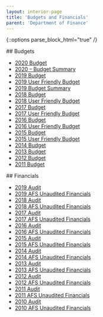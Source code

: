 ```yaml
---
layout: interior-page
title: 'Budgets and Financials'
parent: 'Department of Finance'
---
```


{::options parse_block_html="true" /}

<div style="float: left; margin-right: 10em;">
## Budgets
  
* [2020 Budget](https://storage.googleapis.com/static.rutherford-nj.com/finance/budgets/2020%20Budget%20-%20As%20Adopted.pdf)
* [2020 – Budget Summary](https://storage.googleapis.com/static.rutherford-nj.com/finance/budgets/CY20%20Budget%20Summary%20website.pdf)
* [2019 Budget](https://storage.googleapis.com/static.rutherford-nj.com/finance/budgets/2019%20BUDGET%20-%20As%20Adopted.pdf)
* [2019 User Friendly Budget](https://storage.googleapis.com/static.rutherford-nj.com/finance/budgets/2019%20User%20Friendly%20Budget.pdf)
* [2019 Budget Summary](https://storage.googleapis.com/static.rutherford-nj.com/finance/budgets/Budget%20Summary%202019%20(1).pdf)
* [2018 Budget](https://storage.googleapis.com/static.rutherford-nj.com/finance/budgets/2018%20Budget%20-%20As%20Adopted.pdf)
* [2018 User Friendly Budget](https://storage.googleapis.com/static.rutherford-nj.com/finance/budgets/2018%20Adopted%20User%20Friendly%20Budget.pdf)
* [2017 Budget](https://storage.googleapis.com/static.rutherford-nj.com/finance/budgets/2017%20Adopted%20Budget.pdf)
* [2017 User Friendly Budget](https://storage.googleapis.com/static.rutherford-nj.com/finance/budgets/2017%20Adopted%20User%20Friendly%20Budget.pdf)
* [2016 Budget](https://storage.googleapis.com/static.rutherford-nj.com/finance/budgets/2016%20Adopted%20Budget.pdf)
* [2016 User Friendly Budget](https://storage.googleapis.com/static.rutherford-nj.com/finance/budgets/2016%20User%20Friendly%20Budget.pdf)
* [2015 Budget](https://storage.googleapis.com/static.rutherford-nj.com/finance/budgets/2015_budget.pdf)
* [2015 User Friendly Budget](https://storage.googleapis.com/static.rutherford-nj.com/finance/budgets/2015_user_friendly_budget.pdf)
* [2014 Budget](https://storage.googleapis.com/static.rutherford-nj.com/finance/budgets/2014_budget.pdf)
* [2013 Budget](https://storage.googleapis.com/static.rutherford-nj.com/finance/budgets/2013_budget.pdf)
* [2012 Budget](https://storage.googleapis.com/static.rutherford-nj.com/finance/budgets/2012_budget.pdf)
* [2011 Budget](https://storage.googleapis.com/static.rutherford-nj.com/finance/budgets/2011_budget.pdf)
</div>

<div style="float: left;">
## Financials

* [2019 Audit](https://storage.googleapis.com/static.rutherford-nj.com/finance/financials/2019%20Audit%20Report%20(1).pdf)
* [2019 AFS Unaudited Financials]( https://storage.googleapis.com/static.rutherford-nj.com/finance/financials/AFS%202019.pdf)
* [2018 Audit](https://storage.googleapis.com/static.rutherford-nj.com/finance/financials/2018%20Audit%20Report.pdf)
* [2018 AFS Unaudited Financials](https://storage.googleapis.com/static.rutherford-nj.com/finance/financials/AFS%202018.pdf)
* [2017 Audit](https://storage.googleapis.com/static.rutherford-nj.com/finance/financials/2017%20Audit%20Report.pdf)
* [2017 AFS Unaudited Financials](https://storage.googleapis.com/static.rutherford-nj.com/finance/budgets/AFS%202017.pdf)
* [2016 Audit](https://storage.googleapis.com/static.rutherford-nj.com/finance/financials/2016%20Audit%20Report.pdf)
* [2016 AFS Unaudited Financials](https://storage.googleapis.com/static.rutherford-nj.com/finance/budgets/AFS%202016.pdf)
* [2015 Audit](https://storage.googleapis.com/static.rutherford-nj.com/finance/financials/2015%20Audit%20Report.pdf)
* [2015 AFS Unaudited Financials](https://storage.googleapis.com/static.rutherford-nj.com/finance/financials/2015_afs.pdf)
* [2014 Audit](https://storage.googleapis.com/static.rutherford-nj.com/finance/financials/2014_audit.pdf)
* [2014 AFS Unaudited Financials](https://storage.googleapis.com/static.rutherford-nj.com/finance/financials/2014_afs.pdf)
* [2013 Audit](https://storage.googleapis.com/static.rutherford-nj.com/finance/financials/2013_audit.pdf)
* [2013 AFS Unaudited Financials](https://storage.googleapis.com/static.rutherford-nj.com/finance/financials/2013_afs.pdf)
* [2012 Audit](https://storage.googleapis.com/static.rutherford-nj.com/finance/financials/2012_audit.pdf)
* [2012 AFS Unaudited Financials](https://storage.googleapis.com/static.rutherford-nj.com/finance/financials/2012_afs.pdf)
* [2011 Audit](https://storage.googleapis.com/static.rutherford-nj.com/finance/financials/2011_audit.pdf)
* [2011 AFS Unaudited Financials](https://storage.googleapis.com/static.rutherford-nj.com/finance/financials/2011_afs.pdf)
* [2010 Audit](https://storage.googleapis.com/static.rutherford-nj.com/finance/financials/2010_audit.pdf)
* [2010 AFS Unaudited Financials](https://storage.googleapis.com/static.rutherford-nj.com/finance/financials/2010_afs.pdf)
</div>
